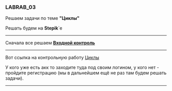 ### LABRAB_03  

Решаем задачи по теме **"Циклы"**  

Решать будем на **Stepik**`е  

---  

Сначала все решаем [**Входной контроль**](https://stepik.org/lesson/402876)  

---  

Вот ссылка на контрольную работу [Циклы](https://stepik.org/lesson/413506/step/1?unit=402997)  

У кого уже есть акк то заходите туда под своим логином, у кого нет - пройдите регистрацию (мы в дальнейшем ещё не раз там будем решать задачи).  

---  
